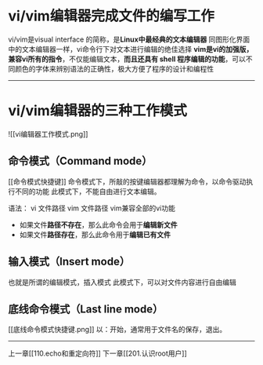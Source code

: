 
# vi/vim编辑器完成文件的编写工作

vi/vim是visual interface 的简称，是**Linux中最经典的文本编辑器**
同图形化界面中的文本编辑器一样，vi命令行下对文本进行编辑的绝佳选择
**vim是vi的加强版，兼容vi所有的指令**，不仅能编辑文本，**而且还具有 shell 程序编辑的功能**，可以不同颜色的字体来辨别语法的正确性，极大方便了程序的设计和编程性

---

# vi/vim编辑器的三种工作模式
![[vi编辑器工作模式.png]]

## 命令模式（Command mode）
[[命令模式快捷键]]
命令模式下，所敲的按键编辑器都理解为命令，以命令驱动执行不同的功能
此模式下，不能自由进行文本编辑。

语法：
vi 文件路径
vim 文件路径
vim兼容全部的vi功能
- 如果文件**路径不存在**，那么此命令会用于**编辑新文件**
- 如果文件**路径存在**，那么此命令用于**编辑已有文件**

## 输入模式（Insert mode）
也就是所谓的编辑模式，插入模式
此模式下，可以对文件内容进行自由编辑

## 底线命令模式（Last line mode）
[[底线命令模式快捷键.png]]
以：开始，通常用于文件名的保存，退出。

---

上一章[[110.echo和重定向符]]
下一章[[201.认识root用户]]
